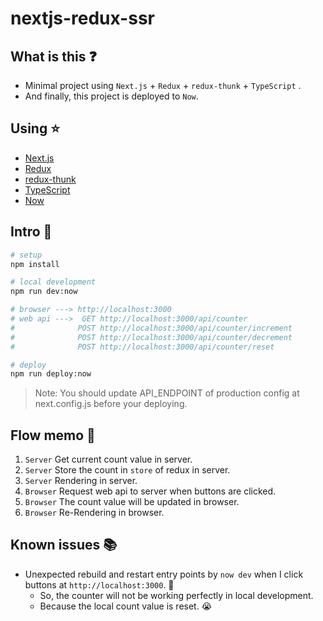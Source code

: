 nextjs-redux-ssr
====

## What is this ❓

- Minimal project using `Next.js` + `Redux` + `redux-thunk` + `TypeScript` .
- And finally, this project is deployed to `Now`.

## Using ⭐

- [Next.js](https://nextjs.org/)
- [Redux](https://redux.js.org/)
- [redux-thunk](https://github.com/reduxjs/redux-thunk)
- [TypeScript](https://www.typescriptlang.org/)
- [Now](https://zeit.co/now)

## Intro 🚀

```bash
# setup
npm install

# local development
npm run dev:now

# browser ---> http://localhost:3000
# web api --->  GET http://localhost:3000/api/counter
#              POST http://localhost:3000/api/counter/increment
#              POST http://localhost:3000/api/counter/decrement
#              POST http://localhost:3000/api/counter/reset

# deploy
npm run deploy:now
```

> Note: You should update API_ENDPOINT of production config at next.config.js before your deploying.

## Flow memo 📝

1. `Server` Get current count value in server.
2. `Server` Store the count in `store` of redux in server.
3. `Server` Rendering in server.
4. `Browser` Request web api to server when buttons are clicked.
5. `Browser` The count value will be updated in browser.
6. `Browser` Re-Rendering in browser.

## Known issues 📚

- Unexpected rebuild and restart entry points by `now dev` when I click buttons at `http://localhost:3000`. 🤔
  - So, the counter will not be working perfectly in local development.
  - Because the local count value is reset. 😭
